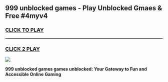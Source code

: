 
## 999 unblocked games - Play Unblocked Gmaes & Free #4myv4
<h3>
<a href="https://news.freeplayer.one?title=999_unblocked_games&ref=03M">CLICK TO PLAY</a></h3>
<hr>

<h3>
<a href="https://news.freeplayer.one?title=999_unblocked_games&ref=03M">CLICK 2 PLAY</a>
  
</h3>

<a href="https://news.freeplayer.one?title=999_unblocked_games&ref=03M"><img src="https://clearcache.store/games.png"></a>


**999 unblocked games games unblocked: Your Gateway to Fun and Accessible Online Gaming**
